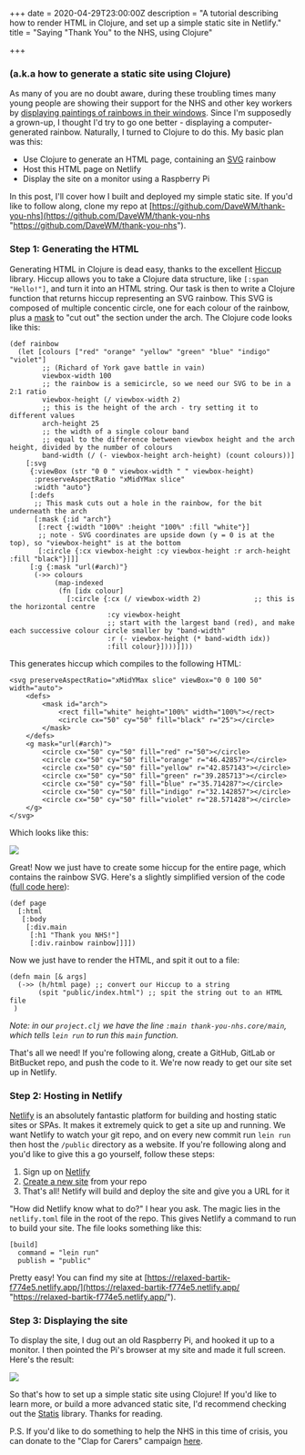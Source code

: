 +++
date = 2020-04-29T23:00:00Z
description = "A tutorial describing how to render HTML in Clojure, and set up a simple static site in Netlify."
title = "Saying \"Thank You\" to the NHS, using Clojure"

+++
### (a.k.a how to generate a static site using Clojure)

As many of you are no doubt aware, during these troubling times many young people are showing their support for the NHS and other key workers by [displaying paintings of rainbows in their windows](https://www.independent.co.uk/life-style/coronavirus-nhs-nightingale-hospital-rainbows-art-drawing-painting-a9452806.html). Since I'm supposedly a grown-up, I thought I'd try to go one better - displaying a computer-generated rainbow. Naturally, I turned to Clojure to do this. My basic plan was this:

* Use Clojure to generate an HTML page, containing an [SVG](https://developer.mozilla.org/en-US/docs/Web/SVG) rainbow
* Host this HTML page on Netlify
* Display the site on a monitor using a Raspberry Pi

In this post, I'll cover how I built and deployed my simple static site. If you'd like to follow along, clone my repo at [https://github.com/DaveWM/thank-you-nhs](https://github.com/DaveWM/thank-you-nhs "https://github.com/DaveWM/thank-you-nhs").

### Step 1: Generating the HTML

Generating HTML in Clojure is dead easy, thanks to the excellent [Hiccup](https://github.com/weavejester/hiccup) library. Hiccup allows you to take a Clojure data structure, like `[:span "Hello!"]`, and turn it into an HTML string. Our task is then to write a Clojure function that returns hiccup representing an SVG rainbow. This SVG is composed of multiple concentic circle, one for each colour of the rainbow, plus a [mask](https://developer.mozilla.org/en-US/docs/Web/SVG/Element/mask) to "cut out" the section under the arch. The Clojure code looks like this:

    (def rainbow
      (let [colours ["red" "orange" "yellow" "green" "blue" "indigo" "violet"]
            ;; (Richard of York gave battle in vain)
            viewbox-width 100
            ;; the rainbow is a semicircle, so we need our SVG to be in a 2:1 ratio
            viewbox-height (/ viewbox-width 2)
            ;; this is the height of the arch - try setting it to different values
            arch-height 25
            ;; the width of a single colour band
            ;; equal to the difference between viewbox height and the arch height, divided by the number of colours
            band-width (/ (- viewbox-height arch-height) (count colours))]
        [:svg
         {:viewBox (str "0 0 " viewbox-width " " viewbox-height)
          :preserveAspectRatio "xMidYMax slice"
          :width "auto"}
         [:defs
          ;; This mask cuts out a hole in the rainbow, for the bit underneath the arch
          [:mask {:id "arch"}
           [:rect {:width "100%" :height "100%" :fill "white"}]
           ;; note - SVG coordinates are upside down (y = 0 is at the top), so "viewbox-height" is at the bottom
           [:circle {:cx viewbox-height :cy viewbox-height :r arch-height :fill "black"}]]]
         [:g {:mask "url(#arch)"}
          (->> colours
               (map-indexed
                (fn [idx colour]
                  [:circle {:cx (/ viewbox-width 2)             ;; this is the horizontal centre
                            :cy viewbox-height
                            ;; start with the largest band (red), and make each successive colour circle smaller by "band-width"
                            :r (- viewbox-height (* band-width idx))
                            :fill colour}])))]]))

This generates hiccup which compiles to the following HTML:

    <svg preserveAspectRatio="xMidYMax slice" viewBox="0 0 100 50" width="auto">
        <defs>
            <mask id="arch">
                <rect fill="white" height="100%" width="100%"></rect>
                <circle cx="50" cy="50" fill="black" r="25"></circle>
            </mask>
        </defs>
        <g mask="url(#arch)">
            <circle cx="50" cy="50" fill="red" r="50"></circle>
            <circle cx="50" cy="50" fill="orange" r="46.42857"></circle>
            <circle cx="50" cy="50" fill="yellow" r="42.857143"></circle>
            <circle cx="50" cy="50" fill="green" r="39.285713"></circle>
            <circle cx="50" cy="50" fill="blue" r="35.714287"></circle>
            <circle cx="50" cy="50" fill="indigo" r="32.142857"></circle>
            <circle cx="50" cy="50" fill="violet" r="28.571428"></circle>
        </g>
    </svg>

Which looks like this:

![](/rainbow.png)

Great! Now we just have to create some hiccup for the entire page, which contains the rainbow SVG. Here's a slightly simplified version of the code ([full code here](https://bit.ly/3bzRt0j)):

    (def page
      [:html
       [:body
        [:div.main
         [:h1 "Thank you NHS!"]
         [:div.rainbow rainbow]]]])

Now we just have to render the HTML, and spit it out to a file:

    (defn main [& args]
      (->> (h/html page) ;; convert our Hiccup to a string
           (spit "public/index.html") ;; spit the string out to an HTML file
     )

_Note: in our `project.clj` we have the line `:main thank-you-nhs.core/main`, which tells `lein run` to run this `main` function._

That's all we need! If you're following along, create a GitHub, GitLab or BitBucket repo, and push the code to it. We're now ready to get our site set up in Netlify.

### Step 2: Hosting in Netlify

[Netlify](https://www.netlify.com/) is an absolutely fantastic platform for building and hosting static sites or SPAs. It makes it extremely quick to get a site up and running. We want Netlify to watch your git repo, and on every new commit run `lein run` then host the `/public` directory as a website. If you're following along and you'd like to give this a go yourself, follow these steps:

1. Sign up on [Netlify](https://www.netlify.com/)
2. [Create a new site](https://app.netlify.com/start) from your repo
3. That's all! Netlify will build and deploy the site and give you a URL for it

"How did Netlify know what to do?" I hear you ask. The magic lies in the `netlify.toml` file in the root of the repo. This gives Netlify a command to run to build your site. The file looks something like this:

    [build]
      command = "lein run"
      publish = "public"

Pretty easy! You can find my site at [https://relaxed-bartik-f774e5.netlify.app/](https://relaxed-bartik-f774e5.netlify.app/ "https://relaxed-bartik-f774e5.netlify.app/").

### Step 3: Displaying the site

To display the site, I dug out an old Raspberry Pi, and hooked it up to a monitor. I then pointed the Pi's browser at my site and made it full screen. Here's the result:

![](/thank-you-nhs.jpg)

So that's how to set up a simple static site using Clojure! If you'd like to learn more, or build a more advanced static site, I'd recommend checking out the [Statis](https://github.com/magnars/stasis) library. Thanks for reading.

P.S. If you'd like to do something to help the NHS in this time of crisis, you can donate to the "Clap for Carers" campaign [here](https://uk.virginmoneygiving.com/ClapForOurCarers).